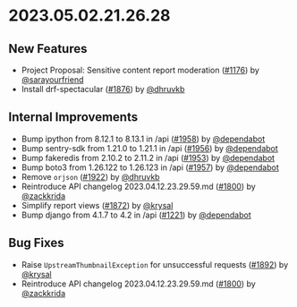 # 2023.05.02.21.26.28

## New Features

- Project Proposal: Sensitive content report moderation
  ([#1176](https://github.com/WordPress/openverse/pull/1176)) by
  [@sarayourfriend](https://github.com/sarayourfriend)
- Install drf-spectacular
  ([#1876](https://github.com/WordPress/openverse/pull/1876)) by
  [@dhruvkb](https://github.com/dhruvkb)

## Internal Improvements

- Bump ipython from 8.12.1 to 8.13.1 in /api
  ([#1958](https://github.com/WordPress/openverse/pull/1958)) by
  [@dependabot](https://github.com/dependabot)
- Bump sentry-sdk from 1.21.0 to 1.21.1 in /api
  ([#1956](https://github.com/WordPress/openverse/pull/1956)) by
  [@dependabot](https://github.com/dependabot)
- Bump fakeredis from 2.10.2 to 2.11.2 in /api
  ([#1953](https://github.com/WordPress/openverse/pull/1953)) by
  [@dependabot](https://github.com/dependabot)
- Bump boto3 from 1.26.122 to 1.26.123 in /api
  ([#1957](https://github.com/WordPress/openverse/pull/1957)) by
  [@dependabot](https://github.com/dependabot)
- Remove `orjson` ([#1922](https://github.com/WordPress/openverse/pull/1922)) by
  [@dhruvkb](https://github.com/dhruvkb)
- Reintroduce API changelog 2023.04.12.23.29.59.md
  ([#1800](https://github.com/WordPress/openverse/pull/1800)) by
  [@zackkrida](https://github.com/zackkrida)
- Simplify report views
  ([#1872](https://github.com/WordPress/openverse/pull/1872)) by
  [@krysal](https://github.com/krysal)
- Bump django from 4.1.7 to 4.2 in /api
  ([#1221](https://github.com/WordPress/openverse/pull/1221)) by
  [@dependabot](https://github.com/dependabot)

## Bug Fixes

- Raise `UpstreamThumbnailException` for unsuccessful requests
  ([#1892](https://github.com/WordPress/openverse/pull/1892)) by
  [@krysal](https://github.com/krysal)
- Reintroduce API changelog 2023.04.12.23.29.59.md
  ([#1800](https://github.com/WordPress/openverse/pull/1800)) by
  [@zackkrida](https://github.com/zackkrida)

